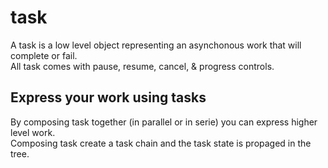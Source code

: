 # task

A task is a low level object representing an asynchonous work that will complete or fail.  
All task comes with pause, resume, cancel, & progress controls.  

## Express your work using tasks

By composing task together (in parallel or in serie) you can express higher level work.  
Composing task create a task chain and the task state is propaged in the tree.  
